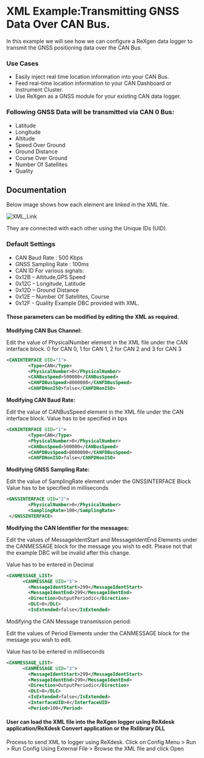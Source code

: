 # XML Example:Transmitting GNSS Data Over CAN Bus.

In this example we will see how we can configure a ReXgen data logger to transmit the GNSS positioning data over the CAN Bus.

### Use Cases

* Easily inject real time location information into your CAN Bus.
* Feed real-time location information to your CAN Dashboard or Instrument Cluster.
* Use ReXgen as a GNSS module for your existing CAN data logger.

### Following GNSS Data will be transmitted via CAN 0 Bus:

* Latitude
* Longitude
* Altitude
* Speed Over Ground
* Ground Distance
* Course Over Ground
* Number Of Satellites
* Quality

## Documentation

Below image shows how each element are linked in the XML file.

![XML\_Link](https://itltdgithub.s3.ap-south-1.amazonaws.com/gnss2canonly.png)

They are connected with each other using the Unique IDs (UID).

### Default Settings

* CAN Baud Rate : 500 Kbps
* GNSS Sampling Rate : 100ms
* CAN ID For various signals:
* 0x12B – Altitude,GPS Speed
* 0x12C – Longitude, Latitude
* 0x12D – Ground Distance
* 0x12E – Number Of Satellites, Course
* 0x12F - Quality Example DBC provided with XML.

#### These parameters can be modified by editing the XML as required.

**Modifying CAN Bus Channel:**

Edit the value of PhysicalNumber element in the XML file under the CAN interface block. 0 for CAN 0, 1 for CAN 1, 2 for CAN 2 and 3 for CAN 3

```xml
<CANINTERFACE UID="1">
        <Type>CAN</Type>
        <PhysicalNumber>0</PhysicalNumber>
        <CANBusSpeed>500000</CANBusSpeed>
        <CANFDBusSpeed>8000000</CANFDBusSpeed>
        <CANFDNonISO>false</CANFDNonISO>
```

**Modifying CAN Baud Rate:**

Edit the value of CANBusSpeed element in the XML file under the CAN interface block. Value has to be specified in bps

```xml
<CANINTERFACE UID="1">
        <Type>CAN</Type>
        <PhysicalNumber>0</PhysicalNumber>
        <CANBusSpeed>500000</CANBusSpeed>
        <CANFDBusSpeed>8000000</CANFDBusSpeed>
        <CANFDNonISO>false</CANFDNonISO>
```

**Modifying GNSS Sampling Rate:**

Edit the value of SamplingRate element under the GNSSINTERFACE Block Value has to be specified in milliseconds

```xml
<GNSSINTERFACE UID="2">
        <PhysicalNumber>0</PhysicalNumber>
        <SamplingRate>100</SamplingRate>
 </GNSSINTERFACE>

```

**Modifying the CAN Identifier for the messages:**

Edit the values of MessageIdentStart and MessageIdentEnd Elements under the CANMESSAGE block for the message you wish to edit. Please not that the example DBC will be invalid after this change.

Value has to be entered in Decimal

```xml
<CANMESSAGE_LIST>
      <CANMESSAGE UID="3">
        <MessageIdentStart>299</MessageIdentStart>
        <MessageIdentEnd>299</MessageIdentEnd>
        <Direction>OutputPeriodic</Direction>
        <DLC>8</DLC>
        <IsExtended>false</IsExtended>
```

Modifying the CAN Message transmission period:

Edit the values of Period Elements under the CANMESSAGE block for the message you wish to edit.

Value has to be entered in milliseconds

```xml
<CANMESSAGE_LIST>
      <CANMESSAGE UID="3">
        <MessageIdentStart>299</MessageIdentStart>
        <MessageIdentEnd>299</MessageIdentEnd>
        <Direction>OutputPeriodic</Direction>
        <DLC>8</DLC>
        <IsExtended>false</IsExtended>
        <InterfaceUID>4</InterfaceUID>
        <Period>100</Period>
```

#### User can load the XML file into the ReXgen logger using ReXdesk application/ReXdesk Convert application or the Rxlibrary DLL

Process to send XML to logger using ReXdesk. Click on Config Menu > Run > Run Config Using External File > Browse the XML file and click Open
